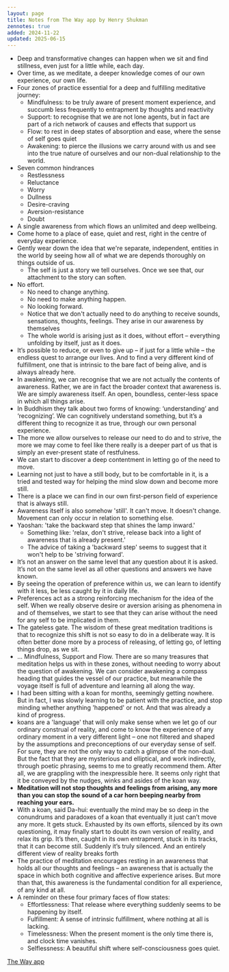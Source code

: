 ```yaml
---
layout: page
title: Notes from The Way app by Henry Shukman
zennotes: true
added: 2024-11-22
updated: 2025-06-15
---
```


- Deep and transformative changes can happen when we sit and find stillness, even just for a little while, each day.
- Over time, as we meditate, a deeper knowledge comes of our own experience, our own life.
- Four zones of practice essential for a deep and fulfilling meditative journey:
    - Mindfulness: to be truly aware of present moment experience, and succumb less frequently to entrapment by thoughts and reactivity
    - Support: to recognise that we are not lone agents, but in fact are part of a rich network of causes and effects that support us
    - Flow: to rest in deep states of absorption and ease, where the sense of self goes quiet
    - Awakening: to pierce the illusions we carry around with us and see into the true nature of ourselves and our non-dual relationship to the world. 
- Seven common hindrances
    - Restlessness
    - Reluctance
    - Worry
    - Dullness
    - Desire-craving
    - Aversion-resistance
    - Doubt
- A single awareness from which flows an unlimited and deep wellbeing.
- Come home to a place of ease, quiet and rest, right in the centre of everyday experience.
- Gently wear down the idea that we're separate, independent, entities in the world by seeing how all of what we are depends thoroughly on things outside of us.
    - The self is just a story we tell ourselves. Once we see that, our attachment to the story can soften.
- No effort.
    - No need to change anything.
    - No need to make anything happen.
    - No looking forward.
    - Notice that we don't actually need to do anything to receive sounds, sensations, thoughts, feelings. They arise in our awareness by themselves
    - The whole world is arising just as it does, without effort – everything unfolding by itself, just as it does.
- It’s possible to reduce, or even to give up – if just for a little while – the endless quest to arrange our lives. And to find a very different kind of fulfillment, one that is intrinsic to the bare fact of being alive, and is always already here. 
- In awakening, we can recognise that we are not actually the contents of awareness. Rather, we are in fact the broader context that awareness is. We are simply awareness itself. An open, boundless, center-less space in which all things arise.
- In Buddhism they talk about two forms of knowing: ‘understanding’ and ‘recognizing’. We can cognitively understand something, but it’s a different thing to recognize it as true, through our own personal experience. 
- The more we allow ourselves to release our need to do and to strive, the more we may come to feel like there really is a deeper part of us that is simply an ever-present state of restfulness.
- We can start to discover a deep contentment in letting go of the need to move.
- Learning not just to have a still body, but to be comfortable in it, is a tried and tested way for helping the mind slow down and become more still.
- There is a place we can find in our own first-person field of experience that is always still.
- Awareness itself is also somehow 'still'. It can't move. It doesn't change. Movement can only occur in relation to something else.
- Yaoshan: 'take the backward step that shines the lamp inward.'
    - Something like: 'relax, don't strive, release back into a light of awareness that is already present.'
    - The advice of taking a 'backward step' seems to suggest that it won't help to be 'striving forward'.
- It’s not an answer on the same level that any question about it is asked. It’s not on the same level as all other questions and answers we have known.
- By seeing the operation of preference within us, we can learn to identify with it less, be less caught by it in daily life.
- Preferences act as a strong reinforcing mechanism for the idea of the self. When we really observe desire or aversion arising as phenomena in and of themselves, we start to see that they can arise without the need for any self to be implicated in them.
- The gateless gate. The wisdom of these great meditation traditions is that to recognize this shift is not so easy to do in a deliberate way. It is often better done more by a process of releasing, of letting go, of letting things drop, as we sit. 
- ... Mindfulness, Support and Flow. There are so many treasures that meditation helps us with in these zones, without needing to worry about the question of awakening. We can consider awakening a compass heading that guides the vessel of our practice, but meanwhile the voyage itself is full of adventure and learning all along the way.
- I had been sitting with a koan for months, seemingly getting nowhere. But in fact, I was slowly learning to be patient with the practice, and stop minding whether anything 'happened' or not. And that was already a kind of progress.
- koans are a 'language' that will only make sense when we let go of our ordinary construal of reality, and come to know the experience of any ordinary moment in a very different light – one not filtered and shaped by the assumptions and preconceptions of our everyday sense of self. For sure, they are not the only way to catch a glimpse of the non-dual. But the fact that they are mysterious and elliptical, and work indirectly, through poetic phrasing, seems to me to greatly recommend them. After all, we are grappling with the inexpressible here. It seems only right that it be conveyed by the nudges, winks and asides of the koan way.
- **Meditation will not stop thoughts and feelings from arising, any more than you can stop the sound of a car horn beeping nearby from reaching your ears.**
- With a koan, said Da-hui: eventually the mind may be so deep in the conundrums and paradoxes of a koan that eventually it just can’t move any more. It gets stuck. Exhausted by its own efforts, silenced by its own questioning, it may finally start to doubt its own version of reality, and relax its grip. It’s then, caught in its own entrapment, stuck in its tracks, that it can become still. Suddenly it’s truly silenced. And an entirely different view of reality breaks forth
- The practice of meditation encourages resting in an awareness that holds all our thoughts and feelings – an awareness that is actually the space in which both cognitive and affective experience arises. But more than that, this awareness is the fundamental condition for all experience, of any kind at all. 
- A reminder on these four primary faces of flow states:
    - Effortlessness: That release where everything suddenly seems to be happening by itself.
    - Fulfillment: A sense of intrinsic fulfillment, where nothing at all is lacking.
    - Timelessness: When the present moment is the only time there is, and clock time vanishes.
    - Selflessness: A beautiful shift where self-consciousness goes quiet.

[The Way app](https://www.thewayapp.com/)
